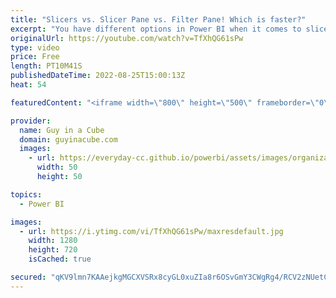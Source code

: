 ```yaml
---
title: "Slicers vs. Slicer Pane vs. Filter Pane! Which is faster?"
excerpt: "You have different options in Power BI when it comes to slicers and filters. Just put the slicer on the report, use a slicer panel or have them in the filter pane. But which one is faster??? Patrick explores a few scenarios to think about!  Should you hide the filter pane in Power BI? https://greyskullanalytics.com/should-you-hide-the-filter-pane-in-power-bi/"
originalUrl: https://youtube.com/watch?v=TfXhQG61sPw
type: video
price: Free
length: PT10M41S
publishedDateTime: 2022-08-25T15:00:13Z
heat: 54

featuredContent: "<iframe width=\"800\" height=\"500\" frameborder=\"0\" src=\"https://www.youtube.com/embed/TfXhQG61sPw\" allow=\"accelerometer; autoplay; encrypted-media; gyroscope; picture-in-picture\" allowfullscreen></iframe>"

provider:
  name: Guy in a Cube
  domain: guyinacube.com
  images:
    - url: https://everyday-cc.github.io/powerbi/assets/images/organizations/guyinacube.com-50x50.jpg
      width: 50
      height: 50

topics:
  - Power BI

images:
  - url: https://i.ytimg.com/vi/TfXhQG61sPw/maxresdefault.jpg
    width: 1280
    height: 720
    isCached: true

secured: "qKV9lmn7KAAejkgMGCXVSRx8cyGL0xuZIa8r6OSvGmY3CWgRg4/RCV2zNUetCpe13CfbhjjafMxIkDisXIhZ+vLGmrDlGuxXS410IDJbiLfzmKZyIjLoL4jVKNCEsJk6J+HfrSwLzlNx4KzZ2GjP3BwY334dI0uU2tqcyMrjNiYHXOpENkiJq6CWnEZAPJdjyBhZ4ezddfwWBNNexUYbV/FMQNgUevwsM3/xNWVzjy2ZRVVel1t8wR37qigKXbZSXSNKCVA/8S+eEOyOmFbZstE2uHpz03Yzzk+VpEe9qxOz104TwCvb7kaMyohP5Wkyv6YxH/HLrpi6boyUF+jnwrO+n4VC87zXr7h1K4uTI9RnKWrRNTAG8AFzjo0eTLSaLa3LT5YFaikrdZREoz0daYx6P9ZeRtNioyn0+OA2LBE=;bOqfo1j62Pwz0POgepyRiA=="
---
```



